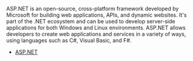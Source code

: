 ASP.NET is an open-source, cross-platform framework developed by Microsoft for building web applications, APIs, and dynamic websites. It's part of the .NET ecosystem and can be used to develop server-side applications for both Windows and Linux environments. ASP.NET allows developers to create web applications and services in a variety of ways, using languages such as C#, Visual Basic, and F#.

- [ASP.NET](https://github.com/aw-junaid/Computer-Science/blob/main/Web%20Technologies/ASP.NET/Course/ASP.NET.md)
